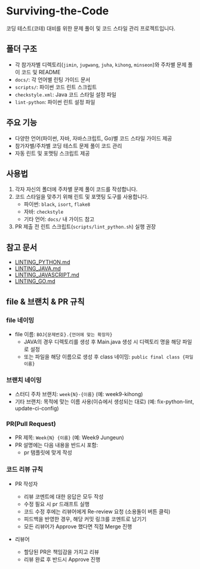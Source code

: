 # Surviving-the-Code

코딩 테스트(코테) 대비를 위한 문제 풀이 및 코드 스타일 관리 프로젝트입니다.

## 폴더 구조

- 각 참가자별 디렉토리(`jimin`, `jugwang`, `juha`, `kihong`, `minseon`)와 주차별 문제 풀이 코드 및 README
- `docs/`: 각 언어별 린팅 가이드 문서
- `scripts/`: 파이썬 코드 린트 스크립트
- `checkstyle.xml`: Java 코드 스타일 설정 파일
- `lint-python`: 파이썬 린트 설정 파일

## 주요 기능

- 다양한 언어(파이썬, 자바, 자바스크립트, Go)별 코드 스타일 가이드 제공
- 참가자별/주차별 코딩 테스트 문제 풀이 코드 관리
- 자동 린트 및 포맷팅 스크립트 제공

## 사용법

1. 각자 자신의 폴더에 주차별 문제 풀이 코드를 작성합니다.
2. 코드 스타일을 맞추기 위해 린트 및 포맷팅 도구를 사용합니다.
   - 파이썬: `black`, `isort`, `flake8`
   - 자바: `checkstyle`
   - 기타 언어: `docs/` 내 가이드 참고
3. PR 제출 전 린트 스크립트(`scripts/lint_python.sh`) 실행 권장

## 참고 문서

- [LINTING_PYTHON.md](docs/LINTING_PYTHON.md)
- [LINTING_JAVA.md](docs/LINTING_JAVA.md)
- [LINTING_JAVASCRIPT.md](docs/LINTING_JAVASCRIPT.md)
- [LINTING_GO.md](docs/LINTING_GO.md)

## file & 브랜치 & PR 규칙

### file 네이밍
- file 이름: `BOJ{문제번호}.{언어에 맞는 확장자}`
   - JAVA의 경우 디렉토리를 생성 후 Main.java 생성 시 디렉토리 명을 해당 파일로 설정
   - 또는 파일을 해당 이름으로 생성 후 class 네이밍: `public final class {파일이름}`

### 브랜치 네이밍

- 스터디 주차 브랜치: `week{N}-{이름}` (예: week9-kihong)
- 기타 브랜치: 목적에 맞는 이름 사용(이슈에서 생성되는 대로) (예: fix-python-lint, update-ci-config)

### PR(Pull Request)

- PR 제목: `Week{N} {이름}` (예: Week9 Jungeun)
- PR 설명에는 다음 내용을 반드시 포함:
   - pr 탬플릿에 맞게 작성

### 코드 리뷰 규칙

- PR 작성자
  - 리뷰 코멘트에 대한 응답은 모두 작성
  - 수정 필요 시 pr 드래프트 실행
  - 코드 수정 후에는 리뷰어에게 Re-review 요청 (소용돌이 버튼 클릭)
  - 피드백을 반영한 경우, 해당 커밋 링크를 코멘트로 남기기
  - 모든 리뷰어가 Approve 했다면 직접 Merge 진행

- 리뷰어
  - 할당된 PR은 책임감을 가지고 리뷰
  - 리뷰 완료 후 반드시 Approve 진행